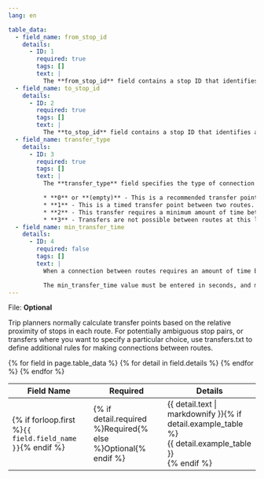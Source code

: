 ```yaml
---
lang: en

table_data:
  - field_name: from_stop_id
    details:
      - ID: 1
        required: true
        tags: []
        text: |
          The **from_stop_id** field contains a stop ID that identifies a stop or station where a connection between routes begins. Stop IDs are referenced from the [stops.txt](#stops) file. If the stop ID refers to a station that contains multiple stops, this transfer rule applies to all stops in that station.
  - field_name: to_stop_id
    details:
      - ID: 2
        required: true
        tags: []
        text: |
          The **to_stop_id** field contains a stop ID that identifies a stop or station where a connection between routes ends. Stop IDs are referenced from the [stops.txt](#stops) file. If the stop ID refers to a station that contains multiple stops, this transfer rule applies to all stops in that station.
  - field_name: transfer_type
    details:
      - ID: 3
        required: true
        tags: []
        text: |
          The **transfer_type** field specifies the type of connection for the specified (from_stop_id, to_stop_id) pair. Valid values for this field are:

          * **0** or **(empty)** - This is a recommended transfer point between routes.
          * **1** - This is a timed transfer point between two routes. The departing vehicle is expected to wait for the arriving one, with sufficient time for a passenger to transfer between routes.
          * **2** - This transfer requires a minimum amount of time between arrival and departure to ensure a connection. The time required to transfer is specified by **min_transfer_time**.
          * **3** - Transfers are not possible between routes at this location.
  - field_name: min_transfer_time
    details:
      - ID: 4
        required: false
        tags: []
        text: |
          When a connection between routes requires an amount of time between arrival and departure (transfer_type=2), the **min_transfer_time** field defines the amount of time that must be available in an itinerary to permit a transfer between routes at these stops. The min_transfer_time must be sufficient to permit a typical rider to move between the two stops, including buffer time to allow for schedule variance on each route.

          The min_transfer_time value must be entered in seconds, and must be a non-negative integer.
---
```

File: **Optional**

Trip planners normally calculate transfer points based on the relative proximity of stops in each route. For potentially ambiguous stop pairs, or transfers where you want to specify a particular choice, use transfers.txt to define additional rules for making connections between routes.

<div class="table-wrapper">
  <table class="recommendation">
    <thead>
      <tr>
        <th>Field Name</th>
        <th>Required</th>
        <th>Details</th>
      </tr>
    </thead>
    <tbody>
    {% for field in page.table_data %}
      {% for detail in field.details %}
      <tr id="{{ page.slug }}_{{ detail.ID }}" class="anchor-row{% if forloop.first %} field-row{% endif %}{% for tag in detail.tags %} {{ tag }}{% endfor %}">
        <td>{% if forloop.first %}<code>{{ field.field_name }}</code>{% endif %}</td>
        <td>{% if detail.required %}Required{% else %}Optional{% endif %}</td>
        <td>{{ detail.text | markdownify }}{% if detail.example_table %}<div class="table-wrapper">{{ detail.example_table }}</div>{% endif %}</td>
      </tr>
      {% endfor %}
    {% endfor %}
    </tbody>
  </table>
</div>
